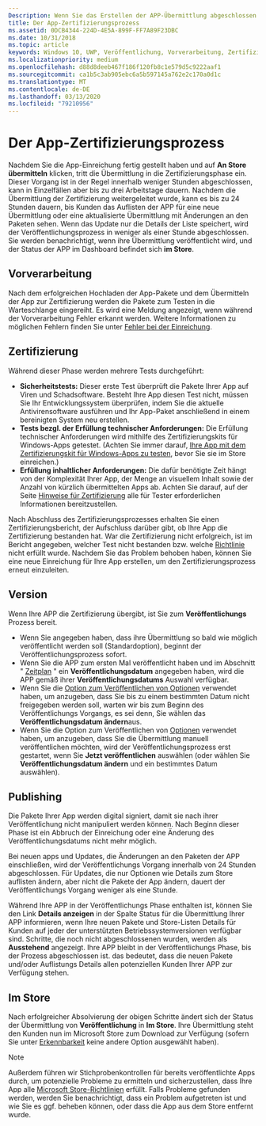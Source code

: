 ```yaml
---
Description: Wenn Sie das Erstellen der APP-Übermittlung abgeschlossen haben und auf an den Store senden klicken, wird die Übermittlung in den Zertifizierungs Schritt eingegeben.
title: Der App-Zertifizierungsprozess
ms.assetid: 0DCB4344-224D-4E5A-899F-FF7A89F23DBC
ms.date: 10/31/2018
ms.topic: article
keywords: Windows 10, UWP, Veröffentlichung, Vorverarbeitung, Zertifizierung, Freigabe, Ausstehend, übermitteln, veröffentlichen, Status, Zeit
ms.localizationpriority: medium
ms.openlocfilehash: d88d8deeb467f186f120fb8c1e579d5c9222aaf1
ms.sourcegitcommit: ca1b5c3ab905ebc6a5b597145a762e2c170a0d1c
ms.translationtype: MT
ms.contentlocale: de-DE
ms.lasthandoff: 03/13/2020
ms.locfileid: "79210956"
---
```

# <a name="the-app-certification-process"></a>Der App-Zertifizierungsprozess

Nachdem Sie die App-Einreichung fertig gestellt haben und auf **An Store übermitteln** klicken, tritt die Übermittlung in die Zertifizierungsphase ein. Dieser Vorgang ist in der Regel innerhalb weniger Stunden abgeschlossen, kann in Einzelfällen aber bis zu drei Arbeitstage dauern. Nachdem die Übermittlung der Zertifizierung weitergeleitet wurde, kann es bis zu 24 Stunden dauern, bis Kunden das Auflisten der APP für eine neue Übermittlung oder eine aktualisierte Übermittlung mit Änderungen an den Paketen sehen. Wenn das Update nur die Details der Liste speichert, wird der Veröffentlichungsprozess in weniger als einer Stunde abgeschlossen.  Sie werden benachrichtigt, wenn ihre Übermittlung veröffentlicht wird, und der Status der APP im Dashboard befindet sich **im Store**.

## <a name="preprocessing"></a>Vorverarbeitung

Nach dem erfolgreichen Hochladen der App-Pakete und dem Übermitteln der App zur Zertifizierung werden die Pakete zum Testen in die Warteschlange eingereiht. Es wird eine Meldung angezeigt, wenn während der Vorverarbeitung Fehler erkannt werden. Weitere Informationen zu möglichen Fehlern finden Sie unter [Fehler bei der Einreichung](resolve-submission-errors.md).

## <a name="certification"></a>Zertifizierung

Während dieser Phase werden mehrere Tests durchgeführt:

-   **Sicherheitstests:** Dieser erste Test überprüft die Pakete Ihrer App auf Viren und Schadsoftware. Besteht Ihre App diesen Test nicht, müssen Sie Ihr Entwicklungssystem überprüfen, indem Sie die aktuelle Antivirensoftware ausführen und Ihr App-Paket anschließend in einem bereinigten System neu erstellen.
-   **Tests bezgl. der Erfüllung technischer Anforderungen:** Die Erfüllung technischer Anforderungen wird mithilfe des Zertifizierungskits für Windows-Apps getestet. (Achten Sie immer darauf, [Ihre App mit dem Zertifizierungskit für Windows-Apps zu testen](../debug-test-perf/windows-app-certification-kit.md), bevor Sie sie im Store einreichen.)
-   **Erfüllung inhaltlicher Anforderungen:** Die dafür benötigte Zeit hängt von der Komplexität Ihrer App, der Menge an visuellem Inhalt sowie der Anzahl von kürzlich übermittelten Apps ab. Achten Sie darauf, auf der Seite [Hinweise für Zertifizierung](notes-for-certification.md) alle für Tester erforderlichen Informationen bereitzustellen.

Nach Abschluss des Zertifizierungsprozesses erhalten Sie einen Zertifizierungsbericht, der Aufschluss darüber gibt, ob Ihre App die Zertifizierung bestanden hat. War die Zertifizierung nicht erfolgreich, ist im Bericht angegeben, welcher Test nicht bestanden bzw. welche [Richtlinie](store-policies.md) nicht erfüllt wurde. Nachdem Sie das Problem behoben haben, können Sie eine neue Einreichung für Ihre App erstellen, um den Zertifizierungsprozess erneut einzuleiten.

## <a name="release"></a>Version

Wenn Ihre APP die Zertifizierung übergibt, ist Sie zum **Veröffentlichungs** Prozess bereit.

- Wenn Sie angegeben haben, dass ihre Übermittlung so bald wie möglich veröffentlicht werden soll (Standardoption), beginnt der Veröffentlichungsprozess sofort.
- Wenn Sie die APP zum ersten Mal veröffentlicht haben und im Abschnitt " [Zeitplan](configure-precise-release-scheduling.md#release) " ein **Veröffentlichungsdatum** angegeben haben, wird die APP gemäß ihrer **Veröffentlichungsdatums** Auswahl verfügbar.
- Wenn Sie die [Option zum Veröffentlichen von Optionen](manage-submission-options.md#publishing-hold-options) verwendet haben, um anzugeben, dass Sie bis zu einem bestimmten Datum nicht freigegeben werden soll, warten wir bis zum Beginn des Veröffentlichungs Vorgangs, es sei denn, Sie wählen das **Veröffentlichungsdatum ändern**aus.
- Wenn Sie die Option zum Veröffentlichen von [Optionen](manage-submission-options.md#publishing-hold-options) verwendet haben, um anzugeben, dass Sie die Übermittlung manuell veröffentlichen möchten, wird der Veröffentlichungsprozess erst gestartet, wenn Sie **Jetzt veröffentlichen** auswählen (oder wählen Sie **Veröffentlichungsdatum ändern** und ein bestimmtes Datum auswählen).


## <a name="publishing"></a>Publishing

Die Pakete Ihrer App werden digital signiert, damit sie nach ihrer Veröffentlichung nicht manipuliert werden können. Nach Beginn dieser Phase ist ein Abbruch der Einreichung oder eine Änderung des Veröffentlichungsdatums nicht mehr möglich.

Bei neuen apps und Updates, die Änderungen an den Paketen der APP einschließen, wird der Veröffentlichungs Vorgang innerhalb von 24 Stunden abgeschlossen. Für Updates, die nur Optionen wie Details zum Store auflisten ändern, aber nicht die Pakete der App ändern, dauert der Veröffentlichungs Vorgang weniger als eine Stunde.

Während Ihre APP in der Veröffentlichungs Phase enthalten ist, können Sie den Link **Details anzeigen** in der Spalte Status für die Übermittlung Ihrer APP informieren, wenn Ihre neuen Pakete und Store-Listen Details für Kunden auf jeder der unterstützten Betriebssystemversionen verfügbar sind. Schritte, die noch nicht abgeschlossenen wurden, werden als **Ausstehend** angezeigt. Ihre APP bleibt in der Veröffentlichungs Phase, bis der Prozess abgeschlossen ist. das bedeutet, dass die neuen Pakete und/oder Auflistungs Details allen potenziellen Kunden Ihrer APP zur Verfügung stehen.

## <a name="in-the-store"></a>Im Store 

Nach erfolgreicher Absolvierung der obigen Schritte ändert sich der Status der Übermittlung von **Veröffentlichung** in **Im Store**. Ihre Übermittlung steht den Kunden nun im Microsoft Store zum Download zur Verfügung (sofern Sie unter [Erkennbarkeit](choose-visibility-options.md#discoverability) keine andere Option ausgewählt haben). 

> [!NOTE]
> Außerdem führen wir Stichprobenkontrollen für bereits veröffentlichte Apps durch, um potenzielle Probleme zu ermitteln und sicherzustellen, dass Ihre App alle [Microsoft Store-Richtlinien](store-policies.md) erfüllt. Falls Probleme gefunden werden, werden Sie benachrichtigt, dass ein Problem aufgetreten ist und wie Sie es ggf. beheben können, oder dass die App aus dem Store entfernt wurde.

 

 

 




